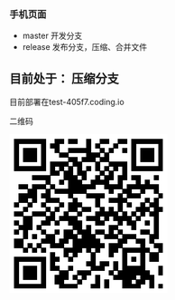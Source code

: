 ### 手机页面

+ master 开发分支
+ release 发布分支，压缩、合并文件

目前处于： 压缩分支 
---
目前部署在test-405f7.coding.io

二维码

[![二维码](/qrcode.png)](http://test-405f7.coding.io)
